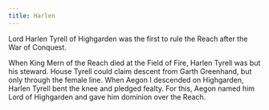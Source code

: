 ```yaml
---
title: Harlen
---
```


Lord Harlen Tyrell of Highgarden was the first to rule the Reach after the War of Conquest.

When King Mern of the Reach died at the Field of Fire, Harlen Tyrell was but his steward. House Tyrell could claim descent from Garth Greenhand, but only through the female line. When Aegon I descended on Highgarden, Harlen Tyrell bent the knee and pledged fealty. For this, Aegon named him Lord of Highgarden and gave him dominion over the Reach.


